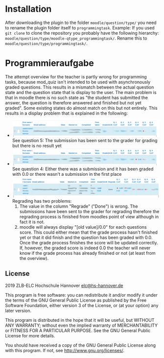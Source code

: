 # Installation #

After downloading the plugin to the folder `moodle/question/type/` you need to rename the plugin folder itself to `programmingtask`.
Example: If you used `git clone` to clone the repository you probably have the following hierarchy: `moodle/question/type/moodle-qtype_programmingtask/`. Rename this to `moodle/question/type/programmingtask/`.

# Programmieraufgabe #


The attempt overview for the teacher is partly wrong for programming tasks, because mod_quiz isn't intended to be used with asynchronously graded questions. This results in a mismatch between the actual question state and the question state that is display to the user. The main problem is that in moodle there is no such state as "the student has submitted the answer, the question is therefore answered and finished but not yet graded". Some existing states do almost match on this but not entirely. This results in a display problem that is explained in the following:
* ![](doc/img/x.png) 
See question 5: The submission has been sent to the grader for grading but there is no result yet
* ![](doc/img/0x.png) 
See question 4: Either there was a submission and it has been graded with 0.0 or there wasn't a submission in the first place
* ![](doc/img/regrade.png)
Regrading has two problems: 
  1. The value in the column "Regrade" ("Done") is wrong. The submissions have been sent to the grader for regrading therefore the regrading process is finished from moodles point of view although in fact it is not.
  2. moodle will always display "[old value]/0.0" for each questions score. This could either mean that the grade process hasn't finished yet or that it did finish and the question has been graded with 0.0. Once the grade process finishes the score will be updated correctly. If, however, the graded score is indeed 0.0 the teacher will never know if the grade process has already finished or not (at least from the overview). 

## License ##

2019 ZLB-ELC Hochschule Hannover <elc@hs-hannover.de>

This program is free software: you can redistribute it and/or modify it under
the terms of the GNU General Public License as published by the Free Software
Foundation, either version 3 of the License, or (at your option) any later
version.

This program is distributed in the hope that it will be useful, but WITHOUT ANY
WARRANTY; without even the implied warranty of MERCHANTABILITY or FITNESS FOR A
PARTICULAR PURPOSE.  See the GNU General Public License for more details.

You should have received a copy of the GNU General Public License along with
this program.  If not, see <http://www.gnu.org/licenses/>.
